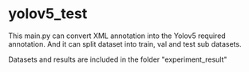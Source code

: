 # yolov5_test
This main.py can convert XML annotation into the Yolov5 required annotation. And it can split dataset into train, val and test sub datasets.

Datasets and results are included in the folder "experiment_result"
